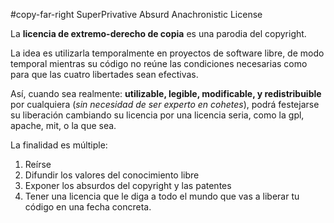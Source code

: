 #copy-far-right
SuperPrivative Absurd Anachronistic License
 
La **licencia de extremo-derecho de copia** es una parodia del copyright.
 
La idea es utilizarla temporalmente en proyectos de software libre, de modo temporal mientras su código no reúne las condiciones necesarias como para que las cuatro libertades sean efectivas.
 
Así, cuando sea realmente: **utilizable, legible, modificable, y redistribuible** por cualquiera (*sin necesidad de ser experto en cohetes*), podrá festejarse su liberación cambiando su licencia por una licencia seria, como la gpl, apache, mit, o la que sea.
 
La finalidad es múltiple:
 
1. Reírse
2. Difundir los valores del conocimiento libre
3. Exponer los absurdos del copyright y las patentes
4. Tener una licencia que le diga a todo el mundo que vas a liberar tu código en una fecha concreta. 
